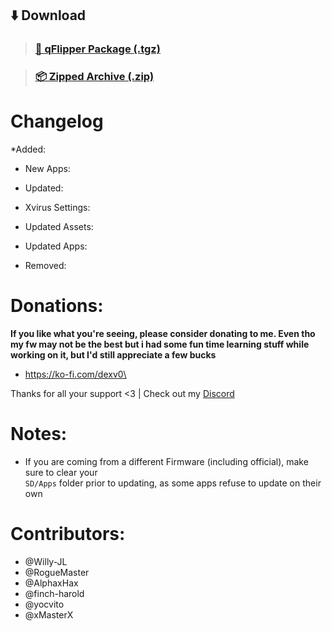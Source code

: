 ## ⬇️ Download

>### [🐬 qFlipper Package (.tgz)](https://github.com/DXVVAY/Dexvmaster0/releases/download/{release_tag}/{release_tag}.tgz)

>### [📦 Zipped Archive (.zip)](https://github.com/DXVVAY/Dexvmaster0/releases/download/{release_tag}/{release_tag}.zip)


<h1>Changelog</h1>

*Added:

* New Apps:

* Updated:

* Xvirus Settings:

* Updated Assets:

* Updated Apps:

* Removed:


# Donations: 
**If you like what you're seeing, please consider donating to me. Even tho my fw may not be the best but i had some fun time learning stuff while working on it, but I'd still appreciate a few bucks**
* https://ko-fi.com/dexv0\

Thanks for all your support <3 | Check out my [Discord](https://discord.gg/Dexvirus)


# Notes:
* If you are coming from a different Firmware (including official), make sure to clear your <br><code>SD/Apps</code> folder prior to updating, as some apps refuse to update on their own

# Contributors:
* @Willy-JL 
* @RogueMaster 
* @AlphaxHax 
* @finch-harold 
* @yocvito
* @xMasterX
